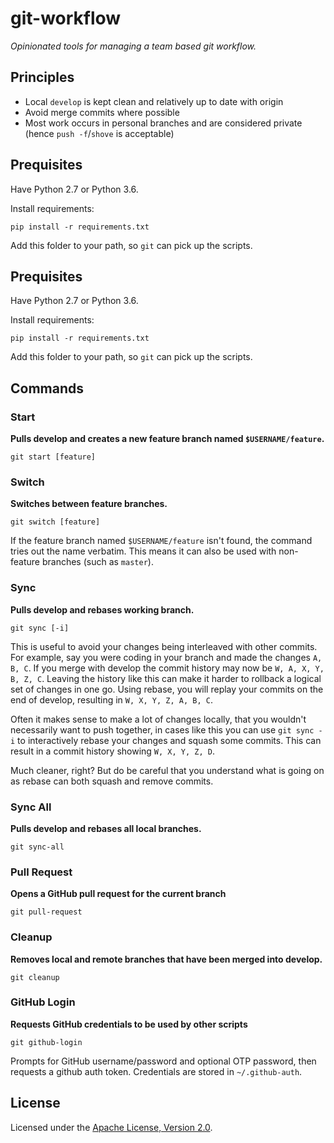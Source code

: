 # git-workflow

_Opinionated tools for managing a team based git workflow._

## Principles

- Local `develop` is kept clean and relatively up to date with origin
- Avoid merge commits where possible
- Most work occurs in personal branches and are considered private (hence `push -f`/`shove` is acceptable)

## Prequisites

Have Python 2.7 or Python 3.6.

Install requirements:

`pip install -r requirements.txt`

Add this folder to your path, so `git` can pick up the scripts.

## Prequisites

Have Python 2.7 or Python 3.6.

Install requirements:

`pip install -r requirements.txt`

Add this folder to your path, so `git` can pick up the scripts.


## Commands

### Start

**Pulls develop and creates a new feature branch named `$USERNAME/feature`.**

`git start [feature]`

### Switch

**Switches between feature branches.**

`git switch [feature]`

If the feature branch named `$USERNAME/feature` isn't found, the command tries
out the name verbatim. This means it can also be used with non-feature branches
(such as `master`).

### Sync

**Pulls develop and rebases working branch.**

`git sync [-i]`

This is useful to avoid your changes being interleaved with other commits.
For example, say you were coding in your branch and made the changes `A, B, C`.
If you merge with develop the commit history may now be `W, A, X, Y, B, Z, C`.
Leaving the history like this can make it harder to rollback a logical set of
changes in one go.  Using rebase, you will replay your commits on the end of
develop, resulting in `W, X, Y, Z, A, B, C`.

Often it makes sense to make a lot of changes locally, that you wouldn't
necessarily want to push together, in cases like this you can use
`git sync -i` to interactively rebase your changes  and squash some commits.
This can result in a commit history showing `W, X, Y, Z, D`.

Much cleaner, right? But do be careful that you understand what is going on as
rebase can both squash and remove commits.

### Sync All

**Pulls develop and rebases all local branches.**

`git sync-all`

### Pull Request

**Opens a GitHub pull request for the current branch**

`git pull-request`


### Cleanup

**Removes local and remote branches that have been merged into develop.**

`git cleanup`


### GitHub Login

**Requests GitHub credentials to be used by other scripts**

`git github-login`

Prompts for GitHub username/password and optional OTP password, then requests a
github auth token. Credentials are stored in `~/.github-auth`.


## License

Licensed under the [Apache License, Version 2.0](http://www.apache.org/licenses/LICENSE-2.0).
